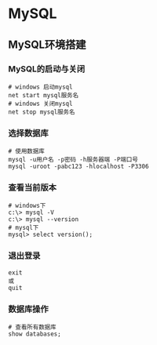 # MySQL

## MySQL环境搭建

### MySQL的启动与关闭

```mysql
# windows 启动mysql
net start mysql服务名
# windows 关闭mysql
net stop mysql服务名
```

### 选择数据库

```mysql
# 使用数据库
mysql -u用户名 -p密码 -h服务器端 -P端口号
mysql -uroot -pabc123 -hlocalhost -P3306
```

### 查看当前版本

```mysql
# windows下
c:\> mysql -V
c:\> mysql --version
# mysql下
mysql> select version();
```

### 退出登录

```mysql
exit
或
quit
```

### 数据库操作

```mysql
# 查看所有数据库
show databases;
```

